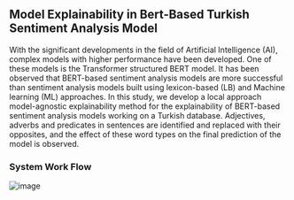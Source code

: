 ## Model Explainability in Bert-Based Turkish Sentiment Analysis Model
With the significant developments in the field of Artificial Intelligence (AI), complex models with higher performance have been developed. One of these models is the Transformer structured BERT model. It has been observed that BERT-based sentiment analysis models are more successful than sentiment analysis models built using lexicon-based (LB) and Machine learning (ML) approaches. In this study, we develop a local approach model-agnostic explainability method for the explainability of BERT-based sentiment analysis models working on a Turkish database.  Adjectives, adverbs and predicates in sentences are identified and replaced with their opposites, and the effect of these word types on the final prediction of the model is observed.

### System Work Flow
![image](https://github.com/irmarivear/ModelExplainability_TurkishSentimentAnalysis/assets/152956281/b55e613a-b13a-4758-b458-ddec909f5fc7)
